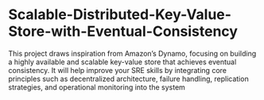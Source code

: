 # Scalable-Distributed-Key-Value-Store-with-Eventual-Consistency
This project draws inspiration from Amazon’s Dynamo, focusing on building a highly available and scalable key-value store that achieves eventual consistency. It will help improve your SRE skills by integrating core principles such as decentralized architecture, failure handling, replication strategies, and operational monitoring into the system
